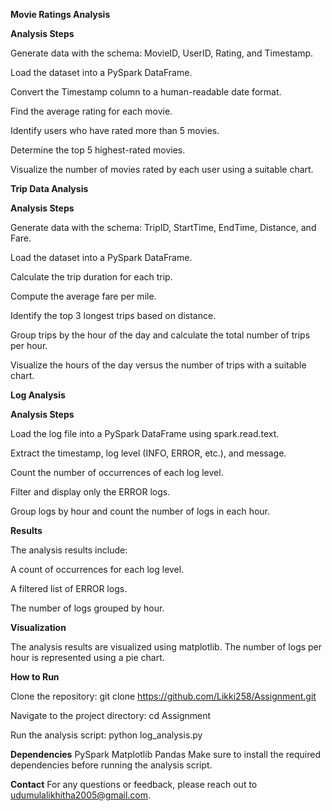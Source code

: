**Movie Ratings Analysis**

**Analysis Steps**

Generate data with the schema: MovieID, UserID, Rating, and Timestamp.

Load the dataset into a PySpark DataFrame.

Convert the Timestamp column to a human-readable date format.

Find the average rating for each movie.

Identify users who have rated more than 5 movies.

Determine the top 5 highest-rated movies.

Visualize the number of movies rated by each user using a suitable chart.

**Trip Data Analysis**

**Analysis Steps**

Generate data with the schema: TripID, StartTime, EndTime, Distance, and Fare.

Load the dataset into a PySpark DataFrame.

Calculate the trip duration for each trip.

Compute the average fare per mile.

Identify the top 3 longest trips based on distance.

Group trips by the hour of the day and calculate the total number of trips per hour.

Visualize the hours of the day versus the number of trips with a suitable chart.

**Log Analysis**

**Analysis Steps**

Load the log file into a PySpark DataFrame using spark.read.text.

Extract the timestamp, log level (INFO, ERROR, etc.), and message.

Count the number of occurrences of each log level.

Filter and display only the ERROR logs.

Group logs by hour and count the number of logs in each hour.

**Results**

The analysis results include:

A count of occurrences for each log level.

A filtered list of ERROR logs.

The number of logs grouped by hour.

**Visualization**

The analysis results are visualized using matplotlib. The number of logs per hour is represented using a pie chart.

**How to Run**

Clone the repository:
git clone https://github.com/Likki258/Assignment.git

Navigate to the project directory:
cd Assignment

Run the analysis script:
python log_analysis.py

**Dependencies**
PySpark
Matplotlib
Pandas
Make sure to install the required dependencies before running the analysis script.

**Contact**
For any questions or feedback, please reach out to udumulalikhitha2005@gmail.com.
